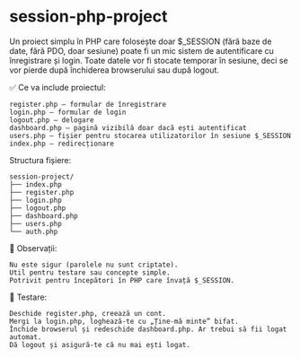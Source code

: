 # session-php-project

Un proiect simplu în PHP care folosește doar $_SESSION (fără baze de date, fără PDO, doar sesiune) poate fi un mic sistem de autentificare cu înregistrare și login. Toate datele vor fi stocate temporar în sesiune, deci se vor pierde după închiderea browserului sau după logout.

✅ Ce va include proiectul:
```
register.php – formular de înregistrare
login.php – formular de login
logout.php – delogare
dashboard.php – pagină vizibilă doar dacă ești autentificat
users.php – fișier pentru stocarea utilizatorilor în sesiune $_SESSION
index.php – redirecționare

```

Structura fișiere:
```
session-project/
├── index.php
├── register.php
├── login.php
├── logout.php
├── dashboard.php
├── users.php
└── auth.php

```


📝 Observații:
```
Nu este sigur (parolele nu sunt criptate).
Util pentru testare sau concepte simple.
Potrivit pentru începători în PHP care învață $_SESSION.
```

🧪 Testare:
```
Deschide register.php, creează un cont.
Mergi la login.php, loghează-te cu „Ține-mă minte” bifat.
Închide browserul și redeschide dashboard.php. Ar trebui să fii logat automat.
Dă logout și asigură-te că nu mai ești logat.

```
